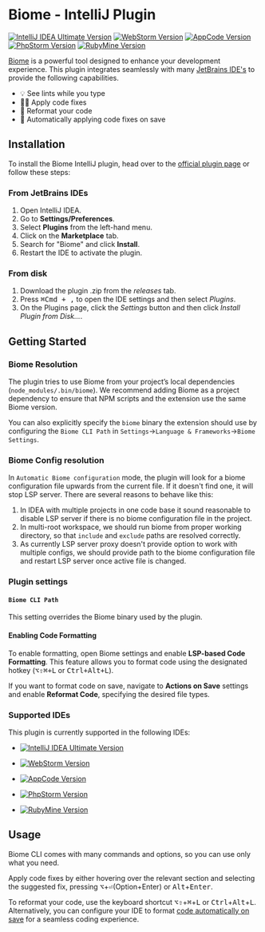 # Biome - IntelliJ Plugin

[![IntelliJ IDEA Ultimate Version](https://img.shields.io/badge/IntelliJ%20IDEA%20Ultimate-2024.1-374151.svg?labelcolor=000&logo=intellij-idea&labelColor=black)](https://www.jetbrains.com/idea/)
[![WebStorm Version](https://img.shields.io/badge/WebStorm-2024.1-1F3263.svg?labelcolor=000&logo=webstorm&labelColor=black)](https://www.jetbrains.com/webstorm/)
[![AppCode Version](https://img.shields.io/badge/AppCode-2024.1-2380B0.svg?labelcolor=000&logo=appcode&labelColor=black)](https://www.jetbrains.com/objc/)
[![PhpStorm Version](https://img.shields.io/badge/PhpStorm-2024.1-953D8C.svg?labelcolor=000&logo=phpstorm&labelColor=black)](https://www.jetbrains.com/phpstorm/)
[![RubyMine Version](https://img.shields.io/badge/RubyMine-2024.1-A11523.svg?labelcolor=000&logo=ruby&labelColor=black)](https://www.jetbrains.com/ruby/)

[Biome](https://biomejs.dev/) is a powerful tool designed to enhance your development experience.
This plugin integrates seamlessly with many [JetBrains IDE's](#supported-ides) to provide the following capabilities.

- 💡 See lints while you type
- 👨‍💻 Apply code fixes
- 🚧 Reformat your code
- 💾 Automatically applying code fixes on save

## Installation

To install the Biome IntelliJ plugin, head over to the [official plugin page](https://plugins.jetbrains.com/plugin/22761-biome) or follow these steps:

### From JetBrains IDEs

1. Open IntelliJ IDEA.
2. Go to **Settings/Preferences**.
3. Select **Plugins** from the left-hand menu.
4. Click on the **Marketplace** tab.
5. Search for "Biome" and click **Install**.
6. Restart the IDE to activate the plugin.

### From disk

1. Download the plugin .zip from the *releases* tab.
2. Press <kbd>⌘Cmd + ,</kbd> to open the IDE settings and then select *Plugins*.
3. On the Plugins page, click the *Settings* button and then click *Install Plugin from Disk…*.

## Getting Started
### Biome Resolution

The plugin tries to use Biome from your project’s local dependencies (`node_modules/.bin/biome`). We recommend adding Biome as a project dependency to ensure that NPM scripts and the extension use the same Biome version.

You can also explicitly specify the `biome` binary the extension should use by configuring the `Biome CLI Path` in `Settings`->`Language & Frameworks`->`Biome Settings`.

### Biome Config resolution
In `Automatic Biome configuration` mode, the plugin will look for a biome configuration file upwards from the current file. If it doesn't find one, it will stop LSP server.
There are several reasons to behave like this:
1. In IDEA with multiple projects in one code base it sound reasonable to disable LSP server if there is no biome configuration file in the project.
2. In multi-root workspace, we should run biome from proper working directory, so that `include` and `exclude` paths are resolved correctly.
3. As currently LSP server proxy doesn't provide option to work with multiple configs, we should provide path to the biome configuration file and restart LSP server once active file is changed.

### Plugin settings

#### `Biome CLI Path`

This setting overrides the Biome binary used by the plugin.

#### Enabling Code Formatting

To enable formatting, open Biome settings and enable **LSP-based Code Formatting**. This feature allows you to format code using the designated hotkey (<kbd>⌥⇧⌘+L</kbd> or <kbd>Ctrl+Alt+L</kbd>).

If you want to format code on save, navigate to **Actions on Save** settings and enable **Reformat Code**, specifying the desired file types.


### Supported IDEs

This plugin is currently supported in the following IDEs:

- [![IntelliJ IDEA Ultimate Version](https://img.shields.io/badge/IntelliJ%20IDEA%20Ultimate-2024.1-374151.svg?labelcolor=000&logo=intellij-idea&labelColor=black)](https://www.jetbrains.com/idea/)

- [![WebStorm Version](https://img.shields.io/badge/WebStorm-2024.1-1F3263.svg?labelcolor=000&logo=webstorm&labelColor=black)](https://www.jetbrains.com/webstorm/)

- [![AppCode Version](https://img.shields.io/badge/AppCode-2024.1-2380B0.svg?labelcolor=000&logo=appcode&labelColor=black)](https://www.jetbrains.com/objc/)

- [![PhpStorm Version](https://img.shields.io/badge/PhpStorm-2024.1-953D8C.svg?labelcolor=000&logo=phpstorm&labelColor=black)](https://www.jetbrains.com/phpstorm/)

- [![RubyMine Version](https://img.shields.io/badge/RubyMine-2024.1-A11523.svg?labelcolor=000&logo=ruby&labelColor=black)](https://www.jetbrains.com/ruby/)

## Usage

Biome CLI comes with many commands and options, so you can use only what you need.

Apply code fixes by either hovering over the relevant section and selecting the suggested fix, pressing <kbd title="Option">⌥</kbd>+<kbd  title="Enter">⏎</kbd>(Option+Enter) or <kbd title="Alt">Alt</kbd>+<kbd title="Enter">Enter</kbd>.

To reformat your code, use the keyboard shortcut <kbd>⌥⇧</kbd>+<kbd title="Cmd">⌘</kbd>+<kbd  title="L">L</kbd> or <kbd title="Ctrl">Ctrl</kbd>+<kbd title="Alt">Alt</kbd>+<kbd  title="L">L</kbd>. Alternatively, you can configure your IDE to format [code automatically on save](https://www.jetbrains.com/help/webstorm/reformat-and-rearrange-code.html#reformat-on-save)  for a seamless coding experience.
